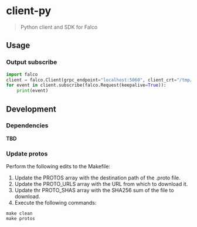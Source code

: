 # client-py

> Python client and SDK for Falco

## Usage

### Output subscribe

```python
import falco
client = falco.Client(grpc_endpoint="localhost:5060", client_crt="/tmp/client.crt", client_key="/tmp/client.key", ca_root="/tmp/ca.crt")
for event in client.subscribe(falco.Request(keepalive=True)):
    print(event)
```

## Development

### Dependencies

**TBD**

### Update protos

Perform the following edits to the Makefile:

1. Update the PROTOS array with the destination path of the .proto file.
2. Update the PROTO_URLS array with the URL from which to download it.
3. Update thr PROTO_SHAS array with the SHA256 sum of the file to download.
4. Execute the following commands:

```console
make clean
make protos
```
